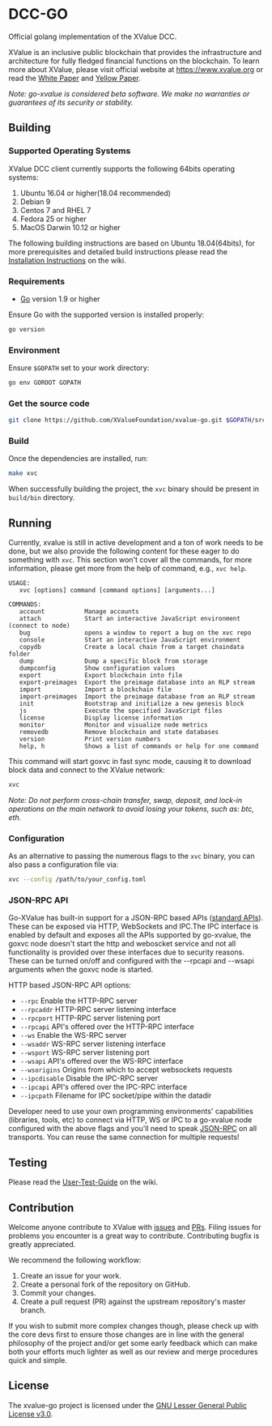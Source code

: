 # DCC-GO

Official golang implementation of the XValue DCC.

XValue is an inclusive public blockchain that provides the infrastructure and architecture for fully fledged financial functions on the blockchain. To learn more about XValue, please visit official website at <https://www.xvalue.org> or read the [White Paper](https://github.com/XValueFoundation/Whitepaper/blob/master/XValue%20Whitepaper%20V.1.1.pdf) and [Yellow Paper](https://github.com/XValueFoundation/Whitepaper/blob/master/DCCP%20Yellow%20Paper.pdf).

*Note: go-xvalue is considered beta software. We make no warranties or guarantees of its security or stability.*

## Building

### Supported Operating Systems

XValue DCC client currently supports the following 64bits operating systems:  

1. Ubuntu 16.04 or higher(18.04 recommended)
2. Debian 9
3. Centos 7 and RHEL 7
4. Fedora 25 or higher
5. MacOS Darwin 10.12 or higher

The following building instructions are based on Ubuntu 18.04(64bits), for more prerequisites and detailed build instructions please read the [Installation Instructions](https://github.com/XValueFoundation/xvalue-go/wiki/) on the wiki.

### Requirements

- [Go](https://golang.org/doc/install) version 1.9 or higher

 Ensure Go with the supported version is installed properly:

```bash
go version
```

### Environment

Ensure `$GOPATH` set to your work directory:

```bash
go env GOROOT GOPATH
```

### Get the source code

``` bash
git clone https://github.com/XValueFoundation/xvalue-go.git $GOPATH/src/github.com/xvalue-go
```

### Build

Once the dependencies are installed, run:

``` bash
make xvc
```

When successfully building the project, the `xvc` binary should be present in `build/bin` directory.

## Running

Currently, xvalue is still in active development and a ton of work needs to be done, but we also provide the following content for these eager to do something with `xvc`. This section won't cover all the commands, for more information, please get more from the help of  command, e.g., `xvc help`.

```help
USAGE:
   xvc [options] command [command options] [arguments...]

COMMANDS:
   account           Manage accounts
   attach            Start an interactive JavaScript environment (connect to node)
   bug               opens a window to report a bug on the xvc repo
   console           Start an interactive JavaScript environment
   copydb            Create a local chain from a target chaindata folder
   dump              Dump a specific block from storage
   dumpconfig        Show configuration values
   export            Export blockchain into file
   export-preimages  Export the preimage database into an RLP stream
   import            Import a blockchain file
   import-preimages  Import the preimage database from an RLP stream
   init              Bootstrap and initialize a new genesis block
   js                Execute the specified JavaScript files
   license           Display license information
   monitor           Monitor and visualize node metrics
   removedb          Remove blockchain and state databases
   version           Print version numbers
   help, h           Shows a list of commands or help for one command

```

This command will start goxvc in fast sync mode, causing it to download block data and connect to the XValue network:

```bash
xvc
```

*Note: Do not perform cross-chain transfer, swap, deposit, and lock-in operations on the main network to avoid losing your tokens, such as: btc, eth.*

### Configuration

As an alternative to passing the numerous flags to the `xvc` binary, you can also pass a configuration file via:

```bash
xvc --config /path/to/your_config.toml
```

### JSON-RPC  API

Go-XValue has built-in support for a JSON-RPC based APIs ([standard APIs](https://github.com/XValueFoundation/go-xvalue/wiki/JSON-RPC)). These can be exposed via HTTP, WebSockets and IPC.The IPC interface is enabled by default and exposes all the APIs supported by go-xvalue, the goxvc node doesn't start the http and weboscket service and not all functionality is provided over these interfaces due to security reasons. These can be turned on/off and configured with the --rpcapi and --wsapi arguments when the goxvc node is started.

HTTP based JSON-RPC API options:

  * `--rpc` Enable the HTTP-RPC server
  * `--rpcaddr` HTTP-RPC server listening interface
  * `--rpcport` HTTP-RPC server listening port
  * `--rpcapi` API's offered over the HTTP-RPC interface
  * `--ws` Enable the WS-RPC server
  * `--wsaddr` WS-RPC server listening interface
  * `--wsport` WS-RPC server listening port
  * `--wsapi` API's offered over the WS-RPC interface
  * `--wsorigins` Origins from which to accept websockets requests
  * `--ipcdisable` Disable the IPC-RPC server
  * `--ipcapi` API's offered over the IPC-RPC interface
  * `--ipcpath` Filename for IPC socket/pipe within the datadir

Developer need to use your own programming environments' capabilities (libraries, tools, etc) to connect via HTTP, WS or IPC to a go-xvalue node configured with the above flags and you'll need to speak [JSON-RPC](http://www.jsonrpc.org/specification) on all transports. You can reuse the same connection for multiple requests!

## Testing

Please read the [User-Test-Guide](https://github.com/XValueFoundation/xvalue-go/wiki/User-Test-Guide) on the wiki.

## Contribution

Welcome anyone contribute to XValue with [issues](https://github.com/XValueFoundation/xvalue-go/issues) and [PRs](https://github.com/XValueFoundation/xvalue-go/pulls). Filing issues for problems you encounter is a great way to contribute. Contributing bugfix is greatly appreciated.

We recommend the following workflow:

1. Create an issue for your work.
2. Create a personal fork of the repository on GitHub.
3. Commit your changes.
4. Create a pull request (PR) against the upstream repository's master branch.

 If you wish to submit more complex changes though, please check up with the core devs first to ensure those changes are in line with the general philosophy of the project and/or get some early feedback which can make both your efforts much lighter as well as our review and merge procedures quick and simple.

## License

The xvalue-go project is licensed under the [GNU Lesser General Public License v3.0](https://www.gnu.org/licenses/lgpl-3.0.en.html).
